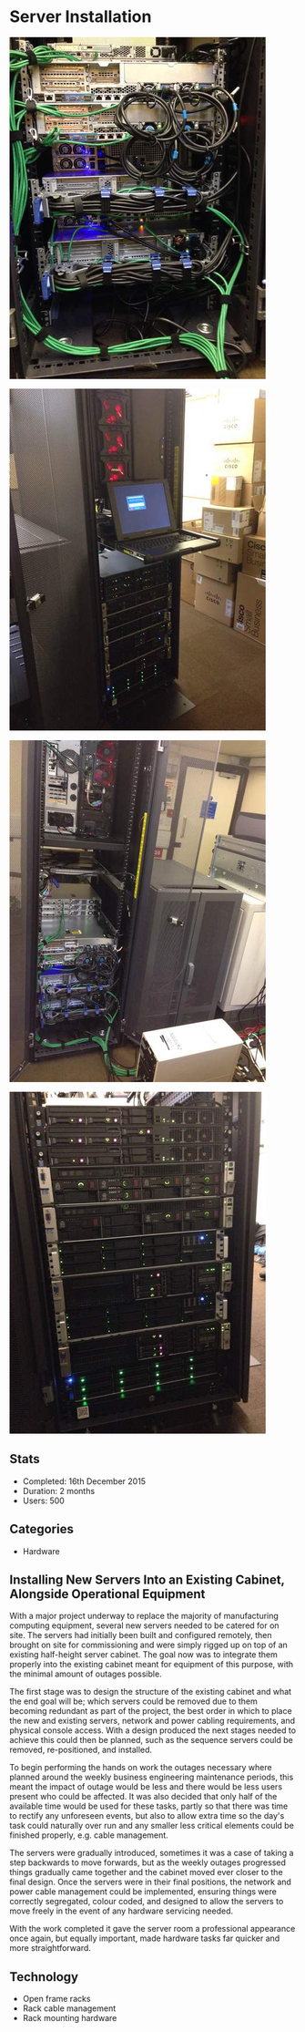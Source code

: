 # Server Installation

![Server cabinet photo](assets/server-installation-1.jpg)

![Server cabinet photo](assets/server-installation-2.jpg)

![Server cabinet photo](assets/server-installation-3.jpg)

![Server cabinet photo](assets/server-installation-4.jpg)

## Stats

- Completed: 16th December 2015
- Duration: 2 months
- Users: 500

## Categories

- Hardware

## Installing New Servers Into an Existing Cabinet, Alongside Operational Equipment

With a major project underway to replace the majority of manufacturing computing equipment, several new servers needed to be catered for on site. The servers had initially been built and configured remotely, then brought on site for commissioning and were simply rigged up on top of an existing half-height server cabinet. The goal now was to integrate them properly into the existing cabinet meant for equipment of this purpose, with the minimal amount of outages possible.

The first stage was to design the structure of the existing cabinet and what the end goal will be; which servers could be removed due to them becoming redundant as part of the project, the best order in which to place the new and existing servers, network and power cabling requirements, and physical console access. With a design produced the next stages needed to achieve this could then be planned, such as the sequence servers could be removed, re-positioned, and installed.

To begin performing the hands on work the outages necessary where planned around the weekly business engineering maintenance periods, this meant the impact of outage would be less and there would be less users present who could be affected. It was also decided that only half of the available time would be used for these tasks, partly so that there was time to rectify any unforeseen events, but also to allow extra time so the day's task could naturally over run and any smaller less critical elements could be finished properly, e.g. cable management.

The servers were gradually introduced, sometimes it was a case of taking a step backwards to move forwards, but as the weekly outages progressed things gradually came together and the cabinet moved ever closer to the final design. Once the servers were in their final positions, the network and power cable management could be implemented, ensuring things were correctly segregated, colour coded, and designed to allow the servers to move freely in the event of any hardware servicing needed.

With the work completed it gave the server room a professional appearance once again, but equally important, made hardware tasks far quicker and more straightforward.

## Technology

- Open frame racks
- Rack cable management
- Rack mounting hardware

<!-- origin: https://web.archive.org/web/20221007161710/https://community.spiceworks.com/people/michaelvickers/projects/server-installation
 -->
